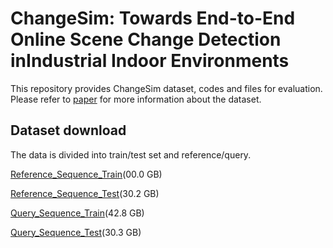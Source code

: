 # ChangeSim: Towards End-to-End Online Scene Change Detection inIndustrial Indoor Environments


This repository provides ChangeSim dataset, codes and files for evaluation. Please refer to [paper](arxiv주소) for more information about the dataset.


## Dataset download

The data is divided into train/test set and reference/query. 

[Reference_Sequence_Train]()(00.0 GB)

[Reference_Sequence_Test](https://kaistackr-my.sharepoint.com/:u:/g/personal/jhyuk_kaist_ac_kr/Ecy15_DweZ9EkNdKOFueMn0Bxsq7XkAYNtgHZ-klPZ9M3A?e=5OBH4y)(30.2 GB)

[Query_Sequence_Train](https://kaistackr-my.sharepoint.com/:u:/g/personal/jhyuk_kaist_ac_kr/EW1W0h1RzEhBrTUn7zcx2vUBw-W0yQ2JZGB2rREdeICEjw?e=0KRm3J)(42.8 GB)

[Query_Sequence_Test](https://kaistackr-my.sharepoint.com/:u:/g/personal/jhyuk_kaist_ac_kr/Ecy15_DweZ9EkNdKOFueMn0Bxsq7XkAYNtgHZ-klPZ9M3A?e=5J9Kd3)(30.3 GB)


